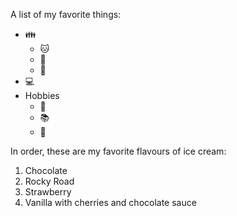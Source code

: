 A list of my favorite things:
* 👪
  * 🐱
  * 🐶
  * 👶
* 💻
*  Hobbies
   * 🥘
   * 📚
   * 🥾

In order, these are my favorite flavours of ice cream:
1. Chocolate
2. Rocky Road
3. Strawberry
4. Vanilla with cherries and chocolate sauce

